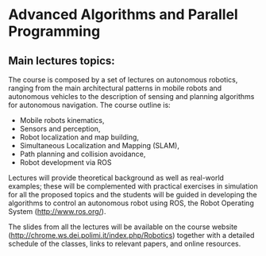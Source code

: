 # Advanced Algorithms and Parallel Programming
## Main lectures topics:


The course is composed by a set of lectures on autonomous robotics, ranging from the main architectural patterns in mobile robots and autonomous vehicles to the description of sensing and planning algorithms for autonomous navigation. The course outline is:

- Mobile robots kinematics,
- Sensors and perception,
- Robot localization and map building,
- Simultaneous Localization and Mapping (SLAM),
- Path planning and collision avoidance,
- Robot development via ROS

Lectures will provide theoretical background as well as real-world examples; these will be complemented with practical exercises in simulation for all the proposed topics and the students will be guided in developing the algorithms to control an autonomous robot using ROS, the Robot Operating System (http://www.ros.org/).

The slides from all the lectures will be available on the course website (http://chrome.ws.dei.polimi.it/index.php/Robotics) together with a detailed schedule of the classes, links to relevant papers, and online resources.